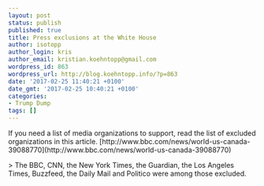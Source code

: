 ```yaml
---
layout: post
status: publish
published: true
title: Press exclusions at the White House
author: isotopp
author_login: kris
author_email: kristian.koehntopp@gmail.com
wordpress_id: 863
wordpress_url: http://blog.koehntopp.info/?p=863
date: '2017-02-25 11:40:21 +0100'
date_gmt: '2017-02-25 10:40:21 +0100'
categories:
- Trump Dump
tags: []
---
```

<p>If you need a list of media organizations to support, read the list of excluded organizations in this article. [http://www.bbc.com/news/world-us-canada-39088770](http://www.bbc.com/news/world-us-canada-39088770)</p>
<p>> The BBC, CNN, the New York Times, the Guardian, the Los Angeles Times, Buzzfeed, the Daily Mail and Politico were among those excluded.</p>
